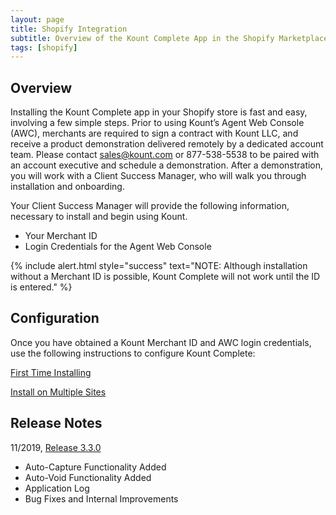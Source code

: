 ```yaml
---
layout: page
title: Shopify Integration
subtitle: Overview of the Kount Complete App in the Shopify Marketplace. 
tags: [shopify]
---
```


## Overview

Installing the Kount Complete app in your Shopify store is fast and easy, involving a few simple steps. Prior to using Kount’s Agent Web Console (AWC), merchants are required to sign a contract with Kount LLC, and receive a product demonstration delivered remotely by a dedicated account team. Please contact sales@kount.com or 877-538-5538 to be paired with an account executive and schedule a demonstration. After a demonstration, you will work with a Client Success Manager, who will walk you through installation and onboarding. 

Your Client Success Manager will provide the following information, necessary to install and begin using Kount.
* Your Merchant ID
* Login Credentials for the Agent Web Console

{% include alert.html style="success" text="NOTE: Although installation without a Merchant ID is possible, Kount Complete will not work until the ID is entered." %}

## Configuration

Once you have obtained a Kount Merchant ID and AWC login credentials, use the following instructions to configure Kount Complete:

 <a class="uk-button uk-badge uk-button-default uk-width-1-4" href="https://support.kount.com/s/article/Install-Kount-Complete-for-a-Single-Shopify-Store">First Time Installing</a>

 <a class="uk-button uk-badge uk-button-default uk-width-1-4" href="https://support.kount.com/s/article/Install-Kount-Complete-for-Multiple-Shopify-Stores">Install on Multiple Sites</a>
 
## Release Notes

11/2019, [Release 3.3.0](../doc/shopify-release-3.3.0)
* Auto-Capture Functionality Added
* Auto-Void Functionality Added
* Application Log
* Bug Fixes and Internal Improvements


